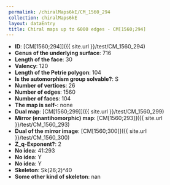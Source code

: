 ```yaml
--- 
 permalink: /chiralMaps6kE/CM_1560_294 
 collection: chiralMaps6kE
 layout: dataEntry
 title: Chiral maps up to 6000 edges - CM[1560;294]
---
```


- **ID**: [CM[1560;294]]({{ site.url }}/test/CM_1560_294)
- **Genus of the underlying surface**: 716
- **Length of the face**: 30
- **Valency**: 120
- **Length of the Petrie polygon**: 104
- **Is the automorphism group solvable?**: S
- **Number of vertices**: 26
- **Number of edges**: 1560
- **Number of faces**: 104
- **The map is self-**: none
- **Dual map**: [CM[1560;299]]({{ site.url }}/test/CM_1560_299)
- **Mirror (enantihomorphic) map**: [CM[1560;293]]({{ site.url }}/test/CM_1560_293)
- **Dual of the mirror image**: [CM[1560;300]]({{ site.url }}/test/CM_1560_300)
- **Z_q-Exponent?**: 2
- **No idea**:  41:293
- **No idea**: Y
- **No idea**: Y
- **Skeleton**: Sk(26;2)^40
- **Some other kind of skeleton**: nan
